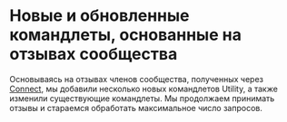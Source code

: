 # <a name="new-and-updated-cmdlets-based-on-community-feedback"></a>Новые и обновленные командлеты, основанные на отзывах сообщества 
Основываясь на отзывах членов сообщества, полученных через [Connect](https://connect.microsoft.com/powershell), мы добавили несколько новых командлетов Utility, а также изменили существующие командлеты. Мы продолжаем принимать отзывы и стараемся обработать максимальное число запросов.
